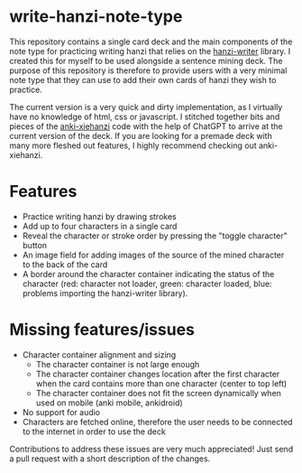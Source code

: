 # write-hanzi-note-type

This repository contains a single card deck and the main components of the note type for practicing writing hanzi that relies on the [hanzi-writer](!https://github.com/chanind/hanzi-writer) library. I created this for myself to be used alongside a sentence mining deck. The purpose of this repository is therefore to provide users with a very minimal note type that they can use to add their own cards of hanzi they wish to practice.

The current version is a very quick and dirty implementation, as I virtually have no knowledge of html, css or javascript. I stitched together bits and pieces of the [anki-xiehanzi](!https://github.com/krmanik/Anki-xiehanzi) code with the help of ChatGPT to arrive at the current version of the deck. If you are looking for a premade deck with many more fleshed out features, I highly recommend checking out anki-xiehanzi. 


# Features

- Practice writing hanzi by drawing strokes
- Add up to four characters in a single card
- Reveal the character or stroke order by pressing the "toggle character" button
- An image field for adding images of the source of the mined character to the back of the card
- A border around the character container indicating the status of the character (red: character not loader, green: character loaded, blue: problems importing the hanzi-writer library).


# Missing features/issues
- Character container alignment and sizing
	- The character container is not large enough
	- The character container changes location after the first character when the card contains more than one character (center to top left)
	- The character container does not fit the screen dynamically when used on mobile (anki mobile, ankidroid)
- No support for audio 
- Characters are fetched online, therefore the user needs to be connected to the internet in order to use the deck

Contributions to address these issues are very much appreciated! Just send a pull request with a short description of the changes.

